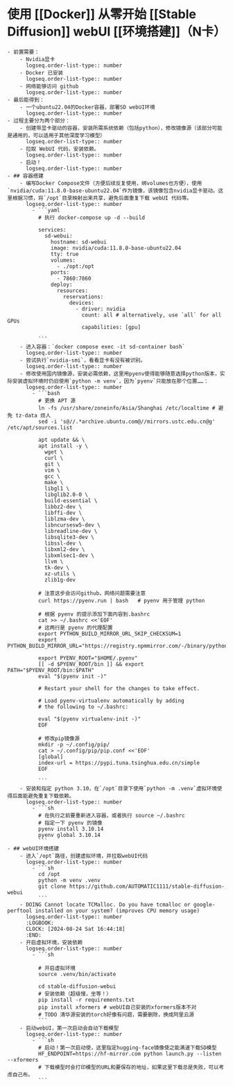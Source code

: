 # 使用 [[Docker]] 从零开始 [[Stable Diffusion]] webUI [[环境搭建]]（N卡）
	- 前置需要：
		- Nvidia显卡
		  logseq.order-list-type:: number
		- Docker 已安装
		  logseq.order-list-type:: number
		- 网络能够访问 github
		  logseq.order-list-type:: number
	- 最后能得到：
		- 一个ubuntu22.04的Docker容器，部署SD webUI环境
		  logseq.order-list-type:: number
	- 过程主要分为两个部分：
		- 创建带显卡驱动的容器，安装所需系统依赖（包括python），修改镜像源（该部分可能是通用的，可以适用于其他深度学习模型）
		  logseq.order-list-type:: number
		- 拉取 WebUI 代码，安装依赖。
		  logseq.order-list-type:: number
		- 启动！
		  logseq.order-list-type:: number
	- ## 容器搭建
		- 编写Docker Compose文件（方便后续反复使用，绑volumes也方便），使用`nvidia/cuda:11.8.0-base-ubuntu22.04`作为镜像，该镜像包含nvidia显卡驱动。这里根据习惯，将`/opt`目录映射出来共享，避免后面重复下载 webUI 代码等。
		  logseq.order-list-type:: number
			- ```yaml
			  # 执行 docker-compose up -d --build
			  
			  services:
			    sd-webui:
			      hostname: sd-webui
			      image: nvidia/cuda:11.8.0-base-ubuntu22.04
			      tty: true
			      volumes:
			        - ./opt:/opt
			      ports:
			        - 7860:7860
			      deploy:
			        resources:
			          reservations:
			            devices:
			              - driver: nvidia
			                count: all # alternatively, use `all` for all GPUs
			                capabilities: [gpu]
			  
			  ```
		- 进入容器：`docker compose exec -it sd-container bash`
		  logseq.order-list-type:: number
		- 尝试执行`nvidia-smi`，看看显卡有没有被识别。
		  logseq.order-list-type:: number
		- 修改使用国内镜像源，安装必需依赖，这里用pyenv使得能够随意选择python版本，实际安装虚拟环境时仍旧使用`python -m venv`，因为`pyenv`只能放在那个位置……：
		  logseq.order-list-type:: number
			- ```bash
			  # 更换 APT 源
			  ln -fs /usr/share/zoneinfo/Asia/Shanghai /etc/localtime # 避免 tz-data 烦人
			  sed -i 's@//.*archive.ubuntu.com@//mirrors.ustc.edu.cn@g' /etc/apt/sources.list 
			  
			  apt update && \
			  apt install -y \
			    wget \
			    curl \
			    git \
			    vim \
			    gcc \
			    make \
			    libgl1 \
			    libglib2.0-0 \
			    build-essential \
			    libbz2-dev \
			    libffi-dev \
			    liblzma-dev \
			    libncursesw5-dev \
			    libreadline-dev \
			    libsqlite3-dev \
			    libssl-dev \
			    libxml2-dev \
			    libxmlsec1-dev \
			    llvm \
			    tk-dev \
			    xz-utils \
			    zlib1g-dev
			  
			  # 注意这步会访问github，网络问题需要注意
			  curl https://pyenv.run | bash   # pyenv 用于管理 python 
			  
			  # 根据 pyenv 的提示添加下面内容到.bashrc
			  cat >> ~/.bashrc <<'EOF'
			  # 这两行是 pyenv 的代理配置
			  export PYTHON_BUILD_MIRROR_URL_SKIP_CHECKSUM=1
			  export PYTHON_BUILD_MIRROR_URL="https://registry.npmmirror.com/-/binary/python"
			  
			  export PYENV_ROOT="$HOME/.pyenv"
			  [[ -d $PYENV_ROOT/bin ]] && export PATH="$PYENV_ROOT/bin:$PATH"
			  eval "$(pyenv init -)"
			  
			  # Restart your shell for the changes to take effect.
			  
			  # Load pyenv-virtualenv automatically by adding
			  # the following to ~/.bashrc:
			  
			  eval "$(pyenv virtualenv-init -)"
			  EOF
			  
			  # 修改pip镜像源
			  mkdir -p ~/.config/pip/
			  cat > ~/.config/pip/pip.conf <<'EOF'
			  [global]
			  index-url = https://pypi.tuna.tsinghua.edu.cn/simple
			  EOF
			  
			  ```
		- 安装和指定 python 3.10，在`/opt`目录下使用`python -m .venv`虚拟环境使得后面能避免重复下载依赖。
		  logseq.order-list-type:: number
			- ```sh
			  # 在执行之前要重新进入容器，或者执行 source ~/.bashrc
			  # 指定一下 pyenv 的镜像
			  pyenv install 3.10.14
			  pyenv global 3.10.14
			  ```
	- ## webUI环境搭建
		- 进入`/opt`路径，创建虚拟环境，并拉取webUI代码
		  logseq.order-list-type:: number
			- ```sh
			  cd /opt
			  python -m venv .venv
			  git clone https://github.com/AUTOMATIC1111/stable-diffusion-webui
			  ```
		- DOING Cannot locate TCMalloc. Do you have tcmalloc or google-perftool installed on your system? (improves CPU memory usage)
		  logseq.order-list-type:: number
		  :LOGBOOK:
		  CLOCK: [2024-08-24 Sat 16:44:18]
		  :END:
		- 开启虚拟环境，安装依赖
		  logseq.order-list-type:: number
			- ```sh
			  
			  # 开启虚拟环境
			  source .venv/bin/activate
			  
			  cd stable-diffusion-webui
			  # 安装依赖（超级慢，坐等！）
			  pip install -r requirements.txt
			  pip install xformers # webUI自己安装的xformers版本不对
			  # TODO 清华源安装的torch好像有问题，需要删除，换成阿里云源
			  ```
		- 启动webUI，第一次启动会自动下载模型
		  logseq.order-list-type:: number
			- ```sh
			  # 启动！第一次启动使，这里指定hugging-face镜像使之能满速下载SD模型
			  HF_ENDPOINT=https://hf-mirror.com python launch.py --listen --xformers
			  # 下载模型时会打印模型的URL和要保存的地址，如果这里下载总是失败，可以考虑自己布。
			  ```